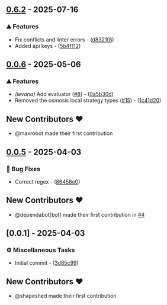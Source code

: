 
## [0.6.2](https://github.com/margined-protocol/locust-core/compare/v0.0.6..v0.6.2) - 2025-07-16

### ⛰️  Features

- Fix conflicts and linter errors - ([d8321f8](https://github.com/margined-protocol/locust-core/commit/d8321f836c6e1bb75ac7d9f55f75bf8e7d68caff))
- Added api keys - ([5b4f112](https://github.com/margined-protocol/locust-core/commit/5b4f112e24dd6fb908c923bddd69d1c82df74b4f))


## [0.0.6](https://github.com/margined-protocol/locust-core/compare/v0.0.5..v0.0.6) - 2025-05-06

### ⛰️  Features

- *(levana)* Add evaluator ([#8](https://github.com/margined-protocol/locust-core/issues/8)) - ([0a5b30d](https://github.com/margined-protocol/locust-core/commit/0a5b30d5cff476f46f0cef8b3ea88bf90e605c1f))
- Removed the osmosis local strategy types ([#15](https://github.com/margined-protocol/locust-core/issues/15)) - ([1c41d20](https://github.com/margined-protocol/locust-core/commit/1c41d2083e2a0af7c74a071661ecd45c39d4165e))

## New Contributors ❤️

* @maxrobot made their first contribution

## [0.0.5](https://github.com/margined-protocol/locust-core/compare/v0.0.1..v0.0.5) - 2025-04-03

### 🐛 Bug Fixes

- Correct regex - ([86458e0](https://github.com/margined-protocol/locust-core/commit/86458e0dd4cf37e071f54d1fae27b07e7adbc4d6))

## New Contributors ❤️

* @dependabot[bot] made their first contribution in [#4](https://github.com/margined-protocol/locust-core/pull/4)

## [0.0.1] - 2025-04-03

### ⚙️ Miscellaneous Tasks

- Initial commit - ([3d85c99](https://github.com/margined-protocol/locust-core/commit/3d85c990692d6076b77bfc5143bddb595d3f6d54))

## New Contributors ❤️

* @shapeshed made their first contribution

<!-- generated by git-cliff -->
